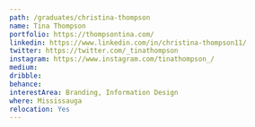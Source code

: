 ```yaml
---
path: /graduates/christina-thompson
name: Tina Thompson
portfolio: https://thompsontina.com/
linkedin: https://www.linkedin.com/in/christina-thompson11/
twitter: https://twitter.com/_tinathompson
instagram: https://www.instagram.com/tinathompson_/
medium:
dribble:
behance:
interestArea: Branding, Information Design
where: Mississauga
relocation: Yes
---
```

